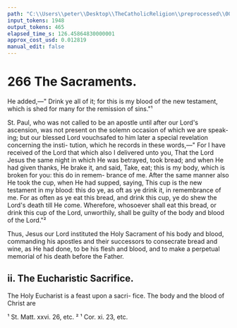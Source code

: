 ```yaml
---
path: "C:\\Users\\peter\\Desktop\\TheCatholicReligion\\preprocessed\\00283.jpg"
input_tokens: 1948
output_tokens: 465
elapsed_time_s: 126.45864830000001
approx_cost_usd: 0.012819
manual_edit: false
---
```

# 266 The Sacraments.

He added,—" Drink ye all of it; for this is my
blood of the new testament, which is shed for
many for the remission of sins."¹

St. Paul, who was not called to be an apostle
until after our Lord's ascension, was not present
on the solemn occasion of which we are speak-
ing; but our blessed Lord vouchsafed to him
later a special revelation concerning the insti-
tution, which he records in these words,—" For
I have received of the Lord that which also I
delivered unto you, That the Lord Jesus the
same night in which He was betrayed, took
bread; and when He had given thanks, He
brake it, and said, Take, eat; this is my body,
which is broken for you: this do in remem-
brance of me. After the same manner also He
took the cup, when He had supped, saying,
This cup is the new testament in my blood: this
do ye, as oft as ye drink it, in remembrance of me.
For as often as ye eat this bread, and drink this
cup, ye do shew the Lord's death till He come.
Wherefore, whosoever shall eat this bread, or
drink this cup of the Lord, unworthily, shall be
guilty of the body and blood of the Lord."²

Thus, Jesus our Lord instituted the Holy
Sacrament of his body and blood, commanding
his apostles and their successors to consecrate
bread and wine, as He had done, to be his flesh
and blood, and to make a perpetual memorial of
his death before the Father.

## ii. The Eucharistic Sacrifice.

The Holy Eucharist is a feast upon a sacri-
fice. The body and the blood of Christ are

¹ St. Matt. xxvi. 26, etc.    ² ¹ Cor. xi. 23, etc.